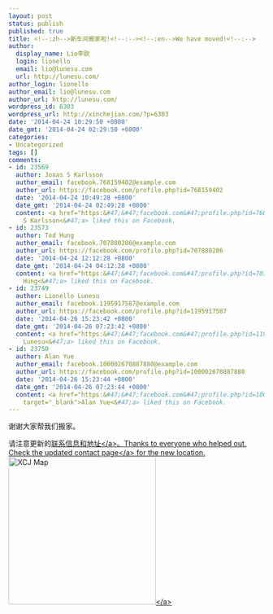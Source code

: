 ```yaml
---
layout: post
status: publish
published: true
title: <!--:zh-->新车间搬家啦!<!--:--><!--:en-->We have moved!<!--:-->
author:
  display_name: Lio李欧
  login: lionello
  email: lio@lunesu.com
  url: http://lunesu.com/
author_login: lionello
author_email: lio@lunesu.com
author_url: http://lunesu.com/
wordpress_id: 6303
wordpress_url: http://xinchejian.com/?p=6303
date: '2014-04-24 10:29:50 +0800'
date_gmt: '2014-04-24 02:29:50 +0800'
categories:
- Uncategorized
tags: []
comments:
- id: 23569
  author: Jonas S Karlsson
  author_email: facebook.768159402@example.com
  author_url: https://facebook.com/profile.php?id=768159402
  date: '2014-04-24 10:49:28 +0800'
  date_gmt: '2014-04-24 02:49:28 +0800'
  content: <a href="https:&#47;&#47;facebook.com&#47;profile.php?id=768159402" target="_blank">Jonas
    S Karlsson<&#47;a> liked this on Facebook.
- id: 23573
  author: Ted Hung
  author_email: facebook.707880286@example.com
  author_url: https://facebook.com/profile.php?id=707880286
  date: '2014-04-24 12:12:28 +0800'
  date_gmt: '2014-04-24 04:12:28 +0800'
  content: <a href="https:&#47;&#47;facebook.com&#47;profile.php?id=707880286" target="_blank">Ted
    Hung<&#47;a> liked this on Facebook.
- id: 23749
  author: Lionello Lunesu
  author_email: facebook.1195917587@example.com
  author_url: https://facebook.com/profile.php?id=1195917587
  date: '2014-04-26 15:23:42 +0800'
  date_gmt: '2014-04-26 07:23:42 +0800'
  content: <a href="https:&#47;&#47;facebook.com&#47;profile.php?id=1195917587" target="_blank">Lionello
    Lunesu<&#47;a> liked this on Facebook.
- id: 23750
  author: Alan Yue
  author_email: facebook.100002670887880@example.com
  author_url: https://facebook.com/profile.php?id=100002670887880
  date: '2014-04-26 15:23:44 +0800'
  date_gmt: '2014-04-26 07:23:44 +0800'
  content: <a href="https:&#47;&#47;facebook.com&#47;profile.php?id=100002670887880"
    target="_blank">Alan Yue<&#47;a> liked this on Facebook.
---
```

<p><!--:zh-->谢谢大家帮我们搬家。</p>
<p>请注意更新的<a href="http:&#47;&#47;xinchejian.com&#47;contact-us&#47;" title="Contact Us | 联系我们">联系信息和地址<&#47;a>。<!--:--><!--:en-->Thanks to everyone who helped out.<br />
Check the updated <a href="http:&#47;&#47;xinchejian.com&#47;contact-us&#47;" title="Contact Us | 联系我们">contact page<&#47;a> for the new location.<br />
<a href="http:&#47;&#47;xinchejian.com&#47;wp-content&#47;uploads&#47;2014&#47;04&#47;Foto.jpg"><img src="http:&#47;&#47;xinchejian.com&#47;wp-content&#47;uploads&#47;2014&#47;04&#47;Foto-290x290.jpg" alt="XCJ Map" width="290" height="290" class="aligncenter size-thumbnail wp-image-6309" &#47;><&#47;a><!--:--></p>
